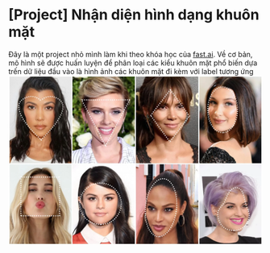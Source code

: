 # [Project] Nhận diện hình dạng khuôn mặt

Đây là một project nhỏ mình làm khi theo khóa học của [fast.ai](https://course.fast.ai/). Về cơ bản, mô hình sẽ được huấn luyện để phân loại các kiểu khuôn mặt phổ biến dựa trến dữ liệu đầu vào là hình ảnh các khuôn mặt đi kèm với label tương ứng
![Face shapes](/images/2024-01-27-face_shape_classificastor/faces.jpg)
